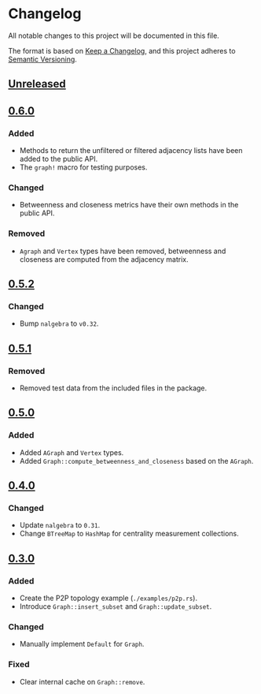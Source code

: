 # Changelog

All notable changes to this project will be documented in this file.

The format is based on [Keep a Changelog](https://keepachangelog.com/en/1.0.0/),
and this project adheres to [Semantic Versioning](https://semver.org/spec/v2.0.0.html).

## [Unreleased]

## [0.6.0]

### Added

- Methods to return the unfiltered or filtered adjacency lists have been added to the public API.
- The `graph!` macro for testing purposes.

### Changed

- Betweenness and closeness metrics have their own methods in the public API.

### Removed

- `Agraph` and `Vertex` types have been removed, betweenness and closeness are
  computed from the adjacency matrix.


## [0.5.2]

### Changed

- Bump `nalgebra` to `v0.32`.

## [0.5.1]

### Removed

- Removed test data from the included files in the package.

## [0.5.0]

### Added

- Added `AGraph` and `Vertex` types.
- Added `Graph::compute_betweenness_and_closeness` based on the `AGraph`.

## [0.4.0]

### Changed

- Update `nalgebra` to `0.31`.
- Change `BTreeMap` to `HashMap` for centrality measurement collections.

## [0.3.0]

### Added

- Create the P2P topology example (`./examples/p2p.rs`).
- Introduce `Graph::insert_subset` and `Graph::update_subset`.

### Changed

- Manually implement `Default` for `Graph`.

### Fixed

- Clear internal cache on `Graph::remove`.

[unreleased]: https://github.com/niklaslong/spectre/compare/v0.6.0...HEAD
[0.6.0]: https://github.com/niklaslong/spectre/compare/v0.5.2...v0.6.0
[0.5.2]: https://github.com/niklaslong/spectre/compare/v0.5.1...v0.5.2
[0.5.1]: https://github.com/niklaslong/spectre/compare/v0.5.0...v0.5.1
[0.5.0]: https://github.com/niklaslong/spectre/compare/v0.4.0...v0.5.0
[0.4.0]: https://github.com/niklaslong/spectre/compare/v0.3.0...v0.4.0
[0.3.0]: https://github.com/niklaslong/spectre/compare/v0.2.0...v0.3.0


